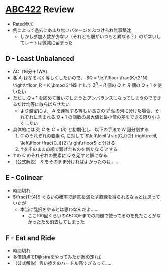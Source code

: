 # [ABC422](https://atcoder.jp/contests/abc422) Review
- Rated参加
- 例によって過去にあまり無いパターンをぶつけられ無事撃沈
  - しかし参加人数が少ない（それとも層がいつもと異なる？）のが幸いしてレートは微減に留まった

## D - Least Unbalanced
- AC（16分＋1WA）
- 各 $A_i$ はなるべく等しくしたいので、 $Q = \left\lfloor \frac{K}{2^N} \right\rfloor, R = K \bmod 2^N$ として $2^N - R$ 個の $Q$ と $R$ 個の $Q+1$ を使いたい
- ただし $Q+1$ を固めて置いてしまうとアンバランスになってしまうのでできるだけ均等に散らばらせたい
  - より厳密には、 $A$ を連続する等しい長さの $2^j$ 個の列に分けた場合、それぞれに含まれる $Q+1$ の個数の最大値と最小値の差をできる限り小さくしたい
- 具体的には 列 $C$ を $C = (R)$ と初期化し、以下の手法で $N$ 回分割する
    1. $C$ のそれぞれの要素 $C_i$ に対して $\left\lceil \frac{C_i}{2} \right\rceil, \left\lfloor \frac{C_i}{2} \right\rfloor$ と分ける
    1. ↑をそのままの順で繋げたものを新たな $C$ とする
- ↑の $C$ のそれぞれの要素に $Q$ を足すと解になる
- （公式解説） $K$ をそのまま分ければよかったのね……

## E - Colinear
- 時間切れ
- $\frac{1}{4}$ ぐらいの確率で題意を満たす直線を得られるなぁとは思っていたが
  - 本当に乱択をやるとは思わなんだよ……
    - ここ100回ぐらいのABCのFまでの問題で使ってるのを見たことがなかったため消去してしまった

## F - Eat and Ride
- 時間切れ
- 多倍頂点でDijkstraをやってみたが案の定`TLE`
- （公式解説）言い換えのハードル高すぎるって……
